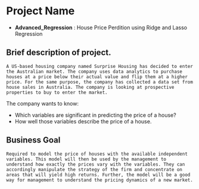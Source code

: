 # Project Name
- **Advanced_Regression** : House Price Perdition using Ridge and Lasso Regression

## Brief description of project.
    A US-based housing company named Surprise Housing has decided to enter the Australian market. The company uses data analytics to purchase houses at a price below their actual value and flip them at a higher price. For the same purpose, the company has collected a data set from house sales in Australia. The company is looking at prospective properties to buy to enter the market.
The company wants to know:

* Which variables are significant in predicting the price of a house?
* How well those variables describe the price of a house.

## Business Goal 

    Required to model the price of houses with the available independent variables. This model will then be used by the management to understand how exactly the prices vary with the variables. They can accordingly manipulate the strategy of the firm and concentrate on areas that will yield high returns. Further, the model will be a good way for management to understand the pricing dynamics of a new market.

